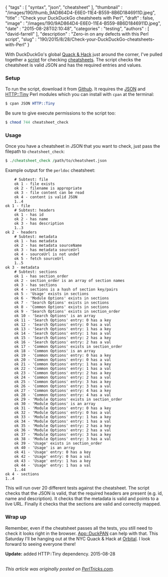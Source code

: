 {
   "tags" : [
      "syntax",
      "json",
      "cheatsheet"
   ],
   "thumbnail" : "/images/190/thumb_9AD864D4-E6E0-11E4-B559-8B6D1846911D.jpeg",
   "title" : "Check your DuckDuckGo cheatsheets with Perl",
   "draft" : false,
   "image" : "/images/190/9AD864D4-E6E0-11E4-B559-8B6D1846911D.jpeg",
   "date" : "2015-08-28T02:10:48",
   "categories" : "testing",
   "authors" : [
      "david-farrell"
   ],
   "description" : "Zero-in on any defects with this Perl script",
   "slug" : "190/2015/8/28/Check-your-DuckDuckGo-cheatsheets-with-Perl"
}


With DuckDuckGo's global [Quack & Hack](https://duck.co/blog) just around the corner, I've pulled together a [script](https://github.com/dnmfarrell/DDG-cheatsheet-check) for checking [cheatsheets](http://perltricks.com/article/189/2015/8/22/Writing-DuckDuckGo-plugins-just-got-easier). The script checks the cheatsheet is valid JSON and has the required entries and values.

### Setup

To run the script, download it from [Github](https://github.com/dnmfarrell/DDG-cheatsheet-check/blob/master/cheatsheet_check). It requires the [JSON](https://metacpan.org/pod/JSON) and [HTTP::Tiny](https://metacpan.org/pod/HTTP::Tiny) Perl modules which you can install with `cpan` at the terminal:

```perl
$ cpan JSON HTTP::Tiny
```

Be sure to give execute permissions to the script too:

```perl
$ chmod 744 cheatsheet_check
```

### Usage

Once you have a cheatsheet in JSON that you want to check, just pass the filepath to `cheatsheet_check`:

```perl
$ ./cheatsheet_check /path/to/cheatsheet.json
```

Example output for the `perldoc` cheatsheet:

        # Subtest: file
        ok 1 - file exists
        ok 2 - filename is appropriate
        ok 3 - file content can be read
        ok 4 - content is valid JSON
        1..4
    ok 1 - file
        # Subtest: headers
        ok 1 - has id
        ok 2 - has name
        ok 3 - has description
        1..3
    ok 2 - headers
        # Subtest: metadata
        ok 1 - has metadata
        ok 2 - has metadata sourceName
        ok 3 - has metadata sourceUrl
        ok 4 - sourceUrl is not undef
        ok 5 - fetch sourceUrl
        1..5
    ok 3 - metadata
        # Subtest: sections
        ok 1 - has section_order
        ok 2 - section_order is an array of section names
        ok 3 - has sections
        ok 4 - sections is a hash of section key/pairs
        ok 5 - 'Usage' exists in sections
        ok 6 - 'Module Options' exists in sections
        ok 7 - 'Search Options' exists in sections
        ok 8 - 'Common Options' exists in sections
        ok 9 - 'Search Options' exists in section_order
        ok 10 - 'Search Options' is an array
        ok 11 - 'Search Options' entry: 0 has a key
        ok 12 - 'Search Options' entry: 0 has a val
        ok 13 - 'Search Options' entry: 1 has a key
        ok 14 - 'Search Options' entry: 1 has a val
        ok 15 - 'Search Options' entry: 2 has a key
        ok 16 - 'Search Options' entry: 2 has a val
        ok 17 - 'Common Options' exists in section_order
        ok 18 - 'Common Options' is an array
        ok 19 - 'Common Options' entry: 0 has a key
        ok 20 - 'Common Options' entry: 0 has a val
        ok 21 - 'Common Options' entry: 1 has a key
        ok 22 - 'Common Options' entry: 1 has a val
        ok 23 - 'Common Options' entry: 2 has a key
        ok 24 - 'Common Options' entry: 2 has a val
        ok 25 - 'Common Options' entry: 3 has a key
        ok 26 - 'Common Options' entry: 3 has a val
        ok 27 - 'Common Options' entry: 4 has a key
        ok 28 - 'Common Options' entry: 4 has a val
        ok 29 - 'Module Options' exists in section_order
        ok 30 - 'Module Options' is an array
        ok 31 - 'Module Options' entry: 0 has a key
        ok 32 - 'Module Options' entry: 0 has a val
        ok 33 - 'Module Options' entry: 1 has a key
        ok 34 - 'Module Options' entry: 1 has a val
        ok 35 - 'Module Options' entry: 2 has a key
        ok 36 - 'Module Options' entry: 2 has a val
        ok 37 - 'Module Options' entry: 3 has a key
        ok 38 - 'Module Options' entry: 3 has a val
        ok 39 - 'Usage' exists in section_order
        ok 40 - 'Usage' is an array
        ok 41 - 'Usage' entry: 0 has a key
        ok 42 - 'Usage' entry: 0 has a val
        ok 43 - 'Usage' entry: 1 has a key
        ok 44 - 'Usage' entry: 1 has a val
        1..44
    ok 4 - sections
    1..4

This will run over 20 different tests against the cheatsheet. The script checks that the JSON is valid, that the required headers are present (e.g. id, name and description). It checks that the metadata is valid and points to a live URL. Finally it checks that the sections are valid and correctly mapped.

### Wrap up

Remember, even if the cheatsheet passes all the tests, you still need to check it looks right in the browser. [App::DuckPAN](https://metacpan.org/pod/App::DuckPAN) can help with that. This Saturday I'll be hanging out at the NYC Quack & Hack at [Orbital](http://www.meetup.com/Quack-Hack-New-York-City/events/224567174/). I look forward to seeing everyone there!

**Update:** added HTTP::Tiny dependency. 2015-08-28

\
*This article was originally posted on [PerlTricks.com](http://perltricks.com).*
